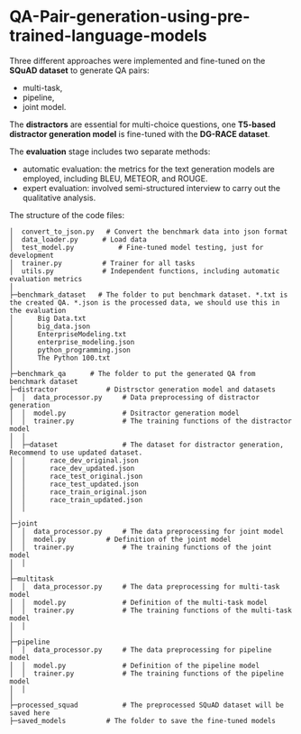 # QA-Pair-generation-using-pre-trained-language-models
Three different approaches were implemented and fine-tuned on the **SQuAD dataset** to generate QA pairs: 
* multi-task, 
* pipeline, 
* joint model. 

The **distractors** are essential for multi-choice questions, one **T5-based distractor generation model** is fine-tuned with the **DG-RACE dataset**. 

The **evaluation** stage includes two separate methods: 
* automatic evaluation: the metrics for the text generation models are employed, including BLEU, METEOR, and ROUGE.
* expert evaluation: involved semi-structured interview to carry out the qualitative analysis.

The structure of the code files:
```
│  convert_to_json.py   # Convert the benchmark data into json format
│  data_loader.py	   # Load data
│  test_model.py		   # Fine-tuned model testing, just for development
│  trainer.py		   # Trainer for all tasks
│  utils.py			   # Independent functions, including automatic evaluation metrics
│  
├─benchmark_dataset   # The folder to put benchmark dataset. *.txt is the created QA. *.json is the processed data, we should use this in the evaluation
│      Big Data.txt
│      big_data.json
│      EnterpriseModeling.txt
│      enterprise_modeling.json
│      python_programming.json
│      The Python 100.txt
│      
├─benchmark_qa		# The folder to put the generated QA from benchmark dataset
├─distractor			# Distrsctor generation model and datasets
│  │  data_processor.py		# Data preprocessing of distractor generation
│  │  model.py				# Dsitractor generation model
│  │  trainer.py			# The training functions of the distractor model
│  │  
│  ├─dataset				# The dataset for distractor generation, Recommend to use updated dataset.
│  │      race_dev_original.json
│  │      race_dev_updated.json
│  │      race_test_original.json
│  │      race_test_updated.json
│  │      race_train_original.json
│  │      race_train_updated.json
│  │      
│          
├─joint	
│  │  data_processor.py		# The data preprocessing for joint model
│  │  model.py 			# Definition of the joint model
│  │  trainer.py			# The training functions of the joint model
│  │  
│          
├─multitask
│  │  data_processor.py		# The data preprocessing for multi-task model
│  │  model.py				# Definition of the multi-task model
│  │  trainer.py			# The training functions of the multi-task model
│  │  
│          
├─pipeline
│  │  data_processor.py		# The data preprocessing for pipeline model
│  │  model.py				# Definition of the pipeline model
│  │  trainer.py			# The training functions of the pipeline model
│  │  
│          
├─processed_squad			# The preprocessed SQuAD dataset will be saved here
├─saved_models			# The folder to save the fine-tuned models
```


